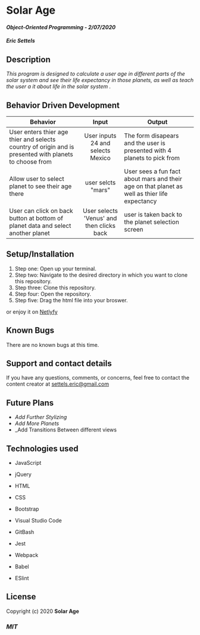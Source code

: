 # Solar Age

#### _Object-Oriented Programming_ - _2/07/2020_

#### _Eric Settels_

## **Description**

_This program is designed to calculate a user age in different parts of the solar system and see their life expectancy in those planets, as well as teach the user a  it about life in the solar system ._

## **Behavior Driven Development**

| Behavior | Input | Output |
|----------|:-----:|--------|
| User enters thier age thier  and selects country of origin and is presented with planets to choose from | User inputs 24 and selects Mexico  | The form disapears and the user is presented with 4 planets to pick from |
| Allow user to select planet to see their age there | user selcts "mars" | User sees a fun fact about mars and their age on that planet as well as thier life expectancy |
| User can click on back button  at bottom of planet data and select another planet | User selects 'Venus' and then clicks back | user is taken back to the planet selection screen|


## **Setup/Installation**

1. Step one: Open up your terminal.
2. Step two: Navigate to the desired directory in which you want to clone this repository.
3. Step three: Clone this repository.
4. Step four: Open the repository.
5. Step five: Drag the html file into your broswer. 


or enjoy it on [Netlyfy](https://elastic-ride-6b350c.netlify.com/)

## **Known Bugs**

There are no known bugs at this time.

## **Support and contact details**

If you have any questions, comments, or concerns, feel free to contact the content creator at settels.eric@gmail.com 

## **Future Plans**

* _Add Further Stylizing_
* _Add More Planets_
* _Add Transitions Between different views

## **Technologies used**

* JavaScript

* jQuery

* HTML

* CSS

* Bootstrap

* Visual Studio Code

* GitBash

* Jest

* Webpack

* Babel

* ESlint

## **License**

Copyright (c) 2020 **Solar Age**

### **_MIT_**